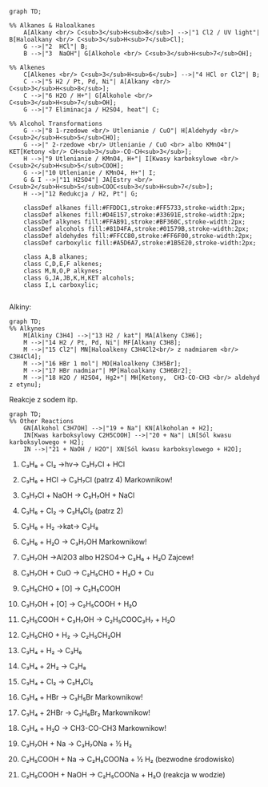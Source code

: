 ```mermaid
graph TD;

%% Alkanes & Haloalkanes
    A[Alkany <br/> C<sub>3</sub>H<sub>8</sub>] -->|"1 Cl2 / UV light"| B[Haloalkany <br/> C<sub>3</sub>H<sub>7</sub>Cl];
    G -->|"2  HCl"| B;
    B -->|"3  NaOH"| G[Alkohole <br/> C<sub>3</sub>H<sub>7</sub>OH];

%% Alkenes   
    C[Alkenes <br/> C<sub>3</sub>H<sub>6</sub>] -->|"4 HCl or Cl2"| B;
    C -->|"5 H2 / Pt, Pd, Ni"| A[Alkany <br/> C<sub>3</sub>H<sub>8</sub>];
    C -->|"6 H2O / H+"| G[Alkohole <br/> C<sub>3</sub>H<sub>7</sub>OH];
    G -->|"7 Eliminacja / H2SO4, heat"| C;

%% Alcohol Transformations
    G -->|"8 1-rzedowe <br/> Utlenianie / CuO"| H[Aldehydy <br/> C<sub>2</sub>H<sub>5</sub>CHO];
    G -->|" 2-rzedowe <br/> Utlenianie / CuO <br> albo KMnO4"| KET[Ketony <br/> CH<sub>3</sub>-CO-CH<sub>3</sub>];
    H -->|"9 Utlenianie / KMnO4, H+"| I[Kwasy karboksylowe <br/> C<sub>2</sub>H<sub>5</sub>COOH];
    G -->|"10 Utlenianie / KMnO4, H+"| I;
    G & I -->|"11 H2SO4"| JA[Estry <br/> C<sub>2</sub>H<sub>5</sub>COOC<sub>3</sub>H<sub>7</sub>];
    H -->|"12 Redukcja / H2, Pt"| G;
    
    classDef alkanes fill:#FFDDC1,stroke:#FF5733,stroke-width:2px;
    classDef alkenes fill:#D4E157,stroke:#33691E,stroke-width:2px;
    classDef alkynes fill:#FFAB91,stroke:#BF360C,stroke-width:2px;
    classDef alcohols fill:#81D4FA,stroke:#01579B,stroke-width:2px;
    classDef aldehydes fill:#FFCC80,stroke:#FF6F00,stroke-width:2px;
    classDef carboxylic fill:#A5D6A7,stroke:#1B5E20,stroke-width:2px;

    class A,B alkanes;
    class C,D,E,F alkenes;
    class M,N,O,P alkynes;
    class G,JA,JB,K,H,KET alcohols;
    class I,L carboxylic;
    
```
Alkiny:
```mermaid
graph TD;
%% Alkynes
    M[Alkiny C3H4] -->|"13 H2 / kat"| MA[Alkeny C3H6];
    M -->|"14 H2 / Pt, Pd, Ni"| MF[Alkany C3H8];
    M -->|"15 Cl2"| MN[Haloalkeny C3H4Cl2<br/> z nadmiarem <br/> C3H4Cl4];
    M -->|"16 HBr 1 mol"| MO[Haloalkeny C3H5Br];
    M -->|"17 HBr nadmiar"| MP[Haloalkany C3H6Br2];
    M -->|"18 H2O / H2SO4, Hg2+"| MH[Ketony,  CH3-CO-CH3 <br/> aldehyd z etynu];
```
Reakcje z sodem itp.
```mermaid
graph TD;
%% Other Reactions
    GN[Alkohol C3H7OH] -->|"19 + Na"| KN[Alkoholan + H2];
    IN[Kwas karboksylowy C2H5COOH] -->|"20 + Na"| LN[Sól kwasu karboksylowego + H2];
    IN -->|"21 + NaOH / H2O"| XN[Sól kwasu karboksylowego + H2O];
```

1. C₃H₈ + Cl₂ →hv→ C₃H₇Cl + HCl

1. C₃H₆ + HCl → C₃H₇Cl (patrz 4) Markownikow!

1. C₃H₇Cl + NaOH → C₃H₇OH + NaCl

1. C₃H₆ + Cl₂ → C₃H₆Cl₂ (patrz 2)

1. C₃H₆ + H₂ →kat→ C₃H₈

1. C₃H₆ + H₂O → C₃H₇OH Markownikow!

1. C₃H₇OH →Al2O3 albo H2SO4→ C₃H₆ + H₂O Zajcew!

1. C₃H₇OH + CuO → C₂H₅CHO + H₂O + Cu

1. C₂H₅CHO + [O] → C₂H₅COOH

1. C₃H₇OH + [O] → C₂H₅COOH + H₂O

1. C₂H₅COOH + C₃H₇OH → C₂H₅COOC₃H₇ + H₂O

1. C₂H₅CHO + H₂ → C₂H₅CH₂OH

1. C₃H₄ + H₂ → C₃H₆

1. C₃H₄ + 2H₂ → C₃H₈

1. C₃H₄ + Cl₂ → C₃H₄Cl₂

1. C₃H₄ + HBr → C₃H₅Br Markownikow!

1. C₃H₄ + 2HBr → C₃H₆Br₂ Markownikow!

1. C₃H₄ + H₂O → CH3-CO-CH3 Markownikow!

1. C₃H₇OH + Na → C₃H₇ONa + ½ H₂

1. C₂H₅COOH + Na → C₂H₅COONa + ½ H₂ (bezwodne środowisko)

1. C₂H₅COOH + NaOH → C₂H₅COONa + H₂O (reakcja w wodzie)
